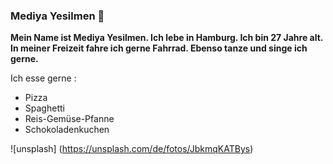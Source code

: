 ### Mediya Yesilmen 👋

**Mein Name ist Mediya Yesilmen. Ich lebe in Hamburg. Ich bin 27 Jahre alt. 
In meiner Freizeit fahre ich gerne Fahrrad. Ebenso tanze und singe ich gerne.**

Ich esse gerne :

- Pizza
- Spaghetti
- Reis-Gemüse-Pfanne
- Schokoladenkuchen


![unsplash] (https://unsplash.com/de/fotos/JbkmqKATBys)

